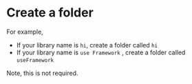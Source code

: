 # Create a folder

For example,

* If your library name is `hi`, create a folder called `hi`&#x20;
* If your library name is `use Framework` , create a folder called `useFramework`&#x20;

Note, this is not required.
